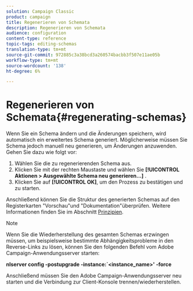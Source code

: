 ```yaml
---
solution: Campaign Classic
product: campaign
title: Regenerieren von Schemata
description: Regenerieren von Schemata
audience: configuration
content-type: reference
topic-tags: editing-schemas
translation-type: tm+mt
source-git-commit: 972885c3a38bcd3a260574bacbb3f507e11ae05b
workflow-type: tm+mt
source-wordcount: '138'
ht-degree: 6%

---
```



# Regenerieren von Schemata{#regenerating-schemas}

Wenn Sie ein Schema ändern und die Änderungen speichern, wird automatisch ein erweitertes Schema generiert. Möglicherweise müssen Sie Schema jedoch manuell neu generieren, um Änderungen anzuwenden. Gehen Sie dazu wie folgt vor:

1. Wählen Sie die zu regenerierenden Schema aus.
1. Klicken Sie mit der rechten Maustaste und wählen Sie **[!UICONTROL Aktionen > Ausgewählte Schema neu generieren...]** .
1. Klicken Sie auf **[!UICONTROL OK]**, um den Prozess zu bestätigen und zu starten.

Anschließend können Sie die Struktur des generierten Schemas auf den Registerkarten &quot;Vorschau&quot;und &quot;Dokumentation&quot;überprüfen. Weitere Informationen finden Sie im Abschnitt [Prinzipien](../../configuration/using/data-schemas.md#principles).

>[!NOTE]
>
>Wenn Sie die Wiederherstellung des gesamten Schemas erzwingen müssen, um beispielsweise bestimmte Abhängigkeitsprobleme in den Reverse-Links zu lösen, können Sie den folgenden Befehl vom Adobe Campaign-Anwendungsserver starten:
>
>**nlserver config -postupgrade -instance:`&lt;instance_name>&#39; -force**
>
>Anschließend müssen Sie den Adobe Campaign-Anwendungsserver neu starten und die Verbindung zur Client-Konsole trennen/wiederherstellen.
